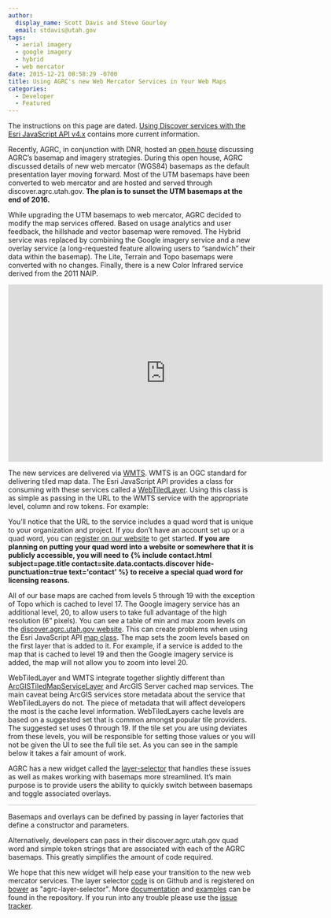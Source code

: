 ```yaml
---
author:
  display_name: Scott Davis and Steve Gourley
  email: stdavis@utah.gov
tags:
  - aerial imagery
  - google imagery
  - hybrid
  - web mercator
date: 2015-12-21 08:58:29 -0700
title: Using AGRC's new Web Mercator Services in Your Web Maps
categories:
  - Developer
  - Featured
---
```

<p class="text-center pop">
  The instructions on this page are dated. <a href="{% link developer/base-maps/discover/index.md %}">Using Discover services with the Esri JavaScript API v4.x</a> contains more current information.
</p>

<p>Recently, AGRC, in conjunction with DNR, hosted an <a href="https://www.youtube.com/watch?v=Wch2M2rBJhU">open house</a> discussing AGRC’s basemap and imagery strategies. During this open house, AGRC discussed details of new web mercator (WGS84) basemaps as the default presentation layer moving forward. Most of the UTM basemaps have been converted to web mercator and are hosted and served through discover.agrc.utah.gov. <strong>The plan is to sunset the UTM basemaps at the end of 2016.</strong></p>
<p>While upgrading the UTM basemaps to web mercator, AGRC decided to modify the map services offered. Based on usage analytics and user feedback, the hillshade and vector basemap were removed. The Hybrid service was replaced by combining the Google imagery service and a new overlay service (a long-requested feature allowing users to “sandwich” their data within the basemap). The Lite, Terrain and Topo basemaps were converted with no changes. Finally, there is a new Color Infrared service derived from the 2011 NAIP.</p>
<p class="text-center">
    <iframe width="640" height="360" src="https://www.youtube.com/embed/Wch2M2rBJhU" frameborder="0" allowfullscreen></iframe>
</p>
<p>The new services are delivered via <a href="https://en.wikipedia.org/wiki/Web_Map_Tile_Service">WMTS</a>. WMTS is an OGC standard for delivering tiled map data. The Esri JavaScript API provides a class for consuming with these services called a <a href="https://developers.arcgis.com/javascript/jsapi/webtiledlayer-amd.html">WebTiledLayer</a>. Using this class is as simple as passing in the URL to the WMTS service with the appropriate level, column and row tokens. For example:</p>
<p><script src="https://gist.github.com/stdavis/67de602cd095dd3fcf3c.js"></script></p>
<p>You’ll notice that the URL to the service includes a quad word that is unique to your organization and project. If you don’t have an account set up or a quad word, you can <a href="{% link discover/license/index.md %}">register on our website</a> to get started.<strong> If you are planning on putting your quad word into a website or somewhere that it is publicly accessible, you will need to {% include contact.html subject=page.title contact=site.data.contacts.discover hide-punctuation=true text='contact' %} to receive a special quad word for licensing reasons.</strong> </p>
<p>All of our base maps are cached from levels 5 through 19 with the exception of Topo which is cached to level 17. The Google imagery service has an additional level, 20, to allow users to take full advantage of the high resolution (6” pixels). You can see a table of min and max zoom levels on the <a href="https://discover.agrc.utah.gov/layer">discover.agrc.utah.gov website</a>. This can create problems when using the Esri JavaScript API <a href="https://developers.arcgis.com/javascript/jsapi/map-amd.html">map class</a>. The map sets the zoom levels based on the first layer that is added to it. For example, if a service is added to the map that is cached to level 19 and then the Google imagery service is added, the map will not allow you to zoom into level 20. </p>
<p>WebTiledLayer and WMTS integrate together slightly different than  <a href="https://developers.arcgis.com/javascript/jsapi/arcgistiledmapservicelayer-amd.html">ArcGISTiledMapServiceLayer</a> and ArcGIS Server cached map services. The main caveat being ArcGIS services store metadata about the service that WebTiledLayers do not. The piece of metadata that will affect developers the most is the cache level information. WebTiledLayers cache levels are based on a suggested set that is common amongst popular tile providers. The suggested set uses 0 through 19. If the tile set you are using deviates from these levels, you will be responsible for setting those values or you will not be given the UI to see the full tile set. As you can see in the sample below it takes a fair amount of work.</p>
<p><script src="https://gist.github.com/stdavis/6e5c721d50401ddbf126.js"></script></p>
<p>AGRC has a new widget called the <a href="https://github.com/agrc/layer-selector">layer-selector</a> that handles these issues as well as makes working with basemaps more streamlined. It’s main purpose is to provide users the ability to quickly switch between basemaps and toggle associated overlays.</p>
<link rel="stylesheet" href="https://js.arcgis.com/3.15/esri/css/esri.css">
<script src="https://js.arcgis.com/3.15/"></script>
<link rel='stylesheet' href='https://mapserv.utah.gov/cdn/blog_support/web-mercator-services/resources/LayerSelector.css'>
<div id='mapDiv' style='border: 1px solid #ddd;'></div>
<script type="javascript">
require({
    packages: [{
        name: 'layer-selector',
        location: 'https://mapserv.utah.gov/cdn/blog_support/web-mercator-services'
    }]
},[
    'layer-selector',
    'esri/geometry/Extent',
    'esri/map',
    'dojo/domReady!'
], function(LayerSelector, Extent, Map) {
    var map = new Map('mapDiv', {
        center: [-112, 41.5],
        zoom: 12,
        smartNavigation: false
    });
    map.on('load', function () {
        map.disableScrollWheelZoom();
    });
    var layerSelector = new LayerSelector({
        map: map,
        quadWord: 'bottle-apple-crater-oberon',
        baseLayers: [
            'Imagery',
            { token: 'Hybrid', selected: true },
            'Topo',
            'Terrain',
            'Color IR'
        ],
        overlays: ['Overlay']
    });
    layerSelector.startup();
});
</script>
<p>Basemaps and overlays can be defined by passing in layer factories that define a constructor and parameters.</p>
<p><script src="https://gist.github.com/stdavis/b8582911f12e45bfb873.js"></script></p>
<p>Alternatively, developers can pass in their discover.agrc.utah.gov quad word and simple token strings that are associated with each of the AGRC basemaps. This greatly simplifies the amount of code required.</p>
<p><script src="https://gist.github.com/stdavis/4d9f5134d852615db004.js"></script></p>
<p>We hope that this new widget will help ease your transition to the new web mercator services. The layer selector <a href="https://github.com/agrc-widgets/layer-selector">code</a> is on Github and is registered on <a href="https://bower.io/search/?q=agrc-layer-selector">bower</a> as "agrc-layer-selector". More <a href="https://github.com/agrc-widgets/layer-selector/blob/master/doc/Readme.md">documentation</a> and <a href="https://github.com/agrc-widgets/layer-selector/tree/master/tests">examples</a> can be found in the repository. If you run into any trouble please use the <a href="https://github.com/agrc-widgets/layer-selector/issues">issue tracker</a>.</p>
